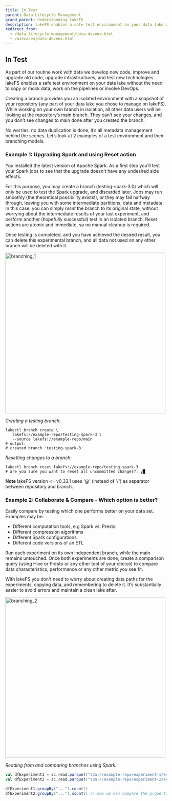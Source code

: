 ```yaml
---
title: In Test
parent: Data Lifecycle Management
grand_parent: Understanding lakeFS
description: lakeFS enables a safe test environment on your data lake without the need to copy or mock data
redirect_from:
  - /data_lifecycle_management/data-devenv.html
  - /usecases/data-devenv.html
---
```



## In Test

As part of our routine work with data we develop new code, improve and upgrade old code, upgrade infrastructures, and test new technologies. lakeFS enables a safe test environment on your data lake without the need to copy or mock data, work on the pipelines or involve DevOps.

Creating a branch provides you an isolated environment with a snapshot of your repository (any part of your data lake you chose to manage on lakeFS). While working on your own branch in isolation, all other data users will be looking at the repository’s main branch. They can't see your changes, and you don’t see changes to main done after you created the branch. 

No worries, no data duplication is done, it’s all metadata management behind the scenes.
Let’s look at 2 examples of a test environment and their branching models.

### Example 1: Upgrading Spark and using Reset action

You installed the latest version of Apache Spark. As a first step you’ll test your Spark jobs to see that the upgrade doesn't have any undesired side effects.

For this purpose, you may create a branch (testing-spark-3.0) which will only be used to test the Spark upgrade, and discarded later. Jobs may run smoothly (the theoretical possibility exists!), or they may fail halfway through, leaving you with some intermediate partitions, data and metadata. In this case, you can simply *reset* the branch to its original state, without worrying about the intermediate results of your last experiment, and perform another (hopefully successful) test in an isolated branch. Reset actions are atomic and immediate, so no manual cleanup is required.

Once testing is completed, and you have achieved the desired result, you can delete this experimental branch, and all data not used on any other branch will be deleted with it.

<img src="{{ site.baseurl }}/assets/img/branching_1.png" alt="branching_1" width="500px"/>

_Creating a testing branch:_

   ```shell
   lakectl branch create \
      lakefs://example-repo/testing-spark-3 \
      --source lakefs://example-repo/main
   # output:
   # created branch 'testing-spark-3'
   ```

_Resetting changes to a branch:_

   ```shell
   lakectl branch reset lakefs://example-repo/testing-spark-3
   # are you sure you want to reset all uncommitted changes?: y█
   ```

**Note** lakeFS version <= v0.33.1 uses '@' (instead of '/') as separator between repository and branch.

### Example 2: Collaborate & Compare - Which option is better?

Easily compare by testing which one performs better on your data set. 
Examples may be:
* Different computation tools, e.g Spark vs. Presto
* Different compression algorithms
* Different Spark configurations
* Different code versions of an ETL

Run each experiment on its own independent branch, while the main remains untouched. Once both experiments are done, create a comparison query (using Hive or Presto or any other tool of your choice) to compare data characteristics, performance or any other metric you see fit.

With lakeFS you don't need to worry about creating data paths for the experiments, copying data, and remembering to delete it. It’s substantially easier to avoid errors and maintain a clean lake after.

<img src="{{ site.baseurl }}/assets/img/branching_2.png" alt="branching_2" width="500px"/>

_Reading from and comparing branches using Spark:_

   ```scala
   val dfExperiment1 = sc.read.parquet("s3a://example-repo/experiment-1/events/by-date")
   val dfExperiment2 = sc.read.parquet("s3a://example-repo/experiment-2/events/by-date")

   dfExperiment1.groupBy("...").count()
   dfExperiment2.groupBy("...").count() // now we can compare the properties of the data itself
   ```

